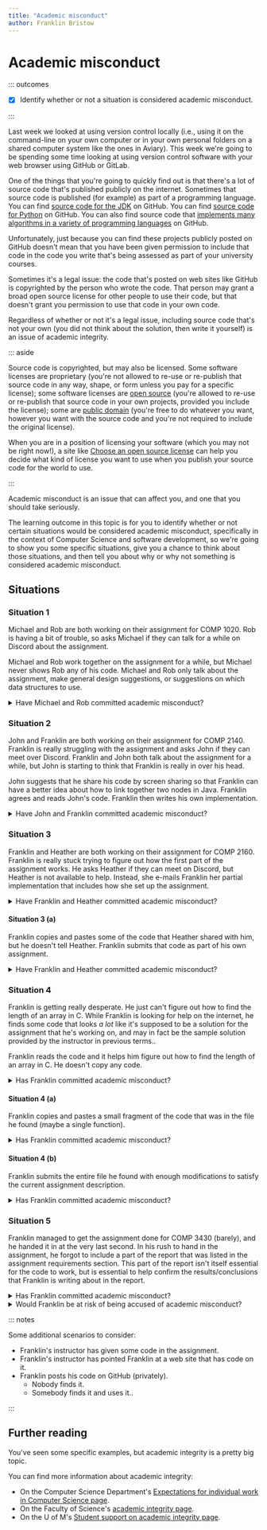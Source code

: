 ```yaml
---
title: "Academic misconduct"
author: Franklin Bristow
---
```


Academic misconduct
===================

::: outcomes

* [X] Identify whether or not a situation is considered academic misconduct.

:::

Last week we looked at using version control locally (i.e., using it on the
command-line on your own computer or in your own personal folders on a shared
computer system like the ones in Aviary). This week we're going to be spending
some time looking at using version control software with your web browser using
GitHub or GitLab.

One of the things that you're going to quickly find out is that there's a lot of
source code that's published publicly on the internet. Sometimes that source
code is published (for example) as part of a programming language. You can find
[source code for the JDK] on GitHub. You can find [source code for Python] on
GitHub. You can also find source code that [implements many algorithms in a
variety of programming languages] on GitHub.

Unfortunately, just because you can find these projects publicly posted on
GitHub doesn't mean that you have been given permission to include that code in
the code you write that's being assessed as part of your university courses.

Sometimes it's a legal issue: the code that's posted on web sites like GitHub is
copyrighted by the person who wrote the code. That person may grant a broad open
source license for other people to use their code, but that doesn't grant you
permission to use that code in your own code.

Regardless of whether or not it's a legal issue, including source code that's
not your own (you did not think about the solution, then write it yourself) is
an issue of academic integrity.

::: aside

Source code is copyrighted, but may also be licensed. Some software licenses are
proprietary (you're not allowed to re-use or re-publish that source code in any
way, shape, or form unless you pay for a specific license); some software
licenses are [open source] (you're allowed to re-use or re-publish that source
code in your own projects, provided you include the license); some are [public
domain] (you're free to do whatever you want, however you want with the source
code and you're not required to include the original license).

When you are in a position of licensing your software (which you may not be
right now!), a site like [Choose an open source license] can help you decide
what kind of license you want to use when you publish your source code for the
world to use.

:::

Academic misconduct is an issue that can affect you, and one that you should
take seriously.

The learning outcome in this topic is for you to identify whether or not certain
situations would be considered academic misconduct, specifically in the context
of Computer Science and software development, so we're going to show you some
specific situations, give you a chance to think about those situations, and then
tell you about why or why not something is considered academic misconduct.

[Choose an open source license]: https://choosealicense.com/
[public domain]: https://en.wikipedia.org/wiki/Public_domain
[open source]: https://en.wikipedia.org/wiki/Open-source_software
[implements many algorithms in a variety of programming languages]:
https://github.com/TheAlgorithms
[source code for Python]: https://github.com/python/cpython
[source code for the JDK]: https://github.com/openjdk/jdk
[GitHub]: https://github.com
[GitLab]: https://gitlab.com

Situations
----------

### Situation 1

Michael and Rob are both working on their assignment for COMP 1020. Rob is
having a bit of trouble, so asks Michael if they can talk for a while on Discord
about the assignment.

Michael and Rob work together on the assignment for a while, but Michael never
shows Rob any of his code. Michael and Rob only talk about the assignment,
make general design suggestions, or suggestions on which data structures to use.

<details><summary>Have Michael and Rob committed academic misconduct?</summary>

No, Michael and Rob have not committed academic misconduct. Students are
permitted to generally discuss assignments that they are working on.

The one caveat to this situation would be if the assignment itself was to decide
on what kind of data structure to use, but if this were a general programming
assignment, discussing data structures in and of itself is not academic
misconduct.

</details>

### Situation 2

John and Franklin are both working on their assignment for COMP 2140. Franklin
is really struggling with the assignment and asks John if they can meet over
Discord. Franklin and John both talk about the assignment for a while, but John is
starting to think that Franklin is really in over his head.

John suggests that he share his code by screen sharing so that Franklin can
have a better idea about how to link together two nodes in Java. Franklin agrees
and reads John's code. Franklin then writes his own implementation.

<details><summary>Have John and Franklin committed academic
misconduct?</summary>

Yes, John and Franklin have committed academic misconduct. When John showed
Franklin his source code, even though the intent wasn't for Franklin to copy the
source code and Franklin *didn't* copy the source code, John and Franklin were
participating in [inappropriate collaboration] as soon as John showed Franklin
his source code.

[inappropriate collaboration]:
https://umanitoba.ca/student-supports/academic-supports/academic-integrity#inappropriate-collaboration

</details>


### Situation 3

Franklin and Heather are both working on their assignment for COMP 2160.
Franklin is really stuck trying to figure out how the first part of the
assignment works. He asks Heather if they can meet on Discord, but Heather is
not available to help. Instead, she e-mails Franklin her partial implementation
that includes how she set up the assignment.

<details><summary>Have Franklin and Heather committed academic
misconduct?</summary>

Yes, just like John and Franklin, Heather and Franklin are participating in
[inappropriate collaboration]. In this case, since Heather is physically sending
Franklin a file, it feels a little bit more clear than just screen sharing
because sending a file by e-mail (or as an attachment in whatever communication
tool you're using) is more tangible and permanent than screen sharing.

</details>

#### Situation 3 (a)

Franklin copies and pastes some of the code that Heather shared with him, but he
doesn't tell Heather. Franklin submits that code as part of his own assignment.

<details><summary>Have Franklin and Heather committed academic
misconduct?</summary>

Yes. In fact, even though Franklin seems to be the only one doing something
wrong here, unfortunately Heather is also guilty of academic misconduct because
they are participating in [inappropriate collaboration] together.

</details>

### Situation 4

Franklin is getting really desperate. He just can't figure out how to find the
length of an array in C. While Franklin is looking for help on the internet, he
finds some code that looks *a lot* like it's supposed to be a solution for the
assignment that he's working on, and may in fact be the sample solution provided
by the instructor in previous terms..

Franklin reads the code and it helps him figure out how to find the length of an
array in C. He doesn't copy any code.

<details><summary>Has Franklin committed academic misconduct?</summary>

Yes. Similar to our first case with John, Franklin is participating in
[inappropriate collaboration], but that seems less obvious because there's no
other person that's directly involved in participating.

That said, there is technically another person who is participating here: the
person who originally posted the sample solution on the internet. They're
*passively* involved in this misconduct, but they are involved.

</details>

#### Situation 4 (a)

Franklin copies and pastes a small fragment of the code that was in the file he
found (maybe a single function).

<details><summary>Has Franklin committed academic misconduct?</summary>

Yes, this is definitely misconduct and it's significantly clearer than the last
couple of cases because Franklin is explicitly using and submitting work that he
did not create for assessment. This is an example of [plagiarism].

[plagiarism]:
https://umanitoba.ca/student-supports/academic-supports/academic-integrity#plagiarism

</details>

#### Situation 4 (b)

Franklin submits the entire file he found with enough modifications to satisfy
the current assignment description.

<details><summary>Has Franklin committed academic misconduct?</summary>

Just like the last example, by submitting work that is not his own and he is
committing [plagiarism].

</details>

### Situation 5

Franklin managed to get the assignment done for COMP 3430 (barely), and he
handed it in at the very last second. In his rush to hand in the assignment, he
forgot to include a part of the report that was listed in the assignment
requirements section. This part of the report isn't itself essential for the
code to work, but is essential to help confirm the results/conclusions that
Franklin is writing about in the report.

<details><summary>Has Franklin committed academic misconduct?</summary>

No, Franklin has not committed academic misconduct. Franklin has not plagiarized
any work, has not collaborated inappropriately with any of his peers, and did
not commit [academic fraud] (he did not make up the results).

[academic fraud]:
https://umanitoba.ca/student-supports/academic-supports/academic-integrity#academic-fraud

</details>

<details><summary>Would Franklin be at risk of being accused of academic misconduct?</summary>

Maybe. In this specific case, Franklin appears at first glance to have committed
academic fraud, and it might be reasonable for Franklin's instructor to assume
that Franklin has committed academic fraud.

If Franklin's submission is identified as a possible case of academic misconduct
due to academic fraud, Franklin's instructor might reach out to him and ask for
clarification or for the evidence that's missing, and the issue would be
resolved.

If Franklin's instructor still believes that Franklin committed academic
misconduct, the instructor would forward the case to the Associate Head (AH) of
Computer Science for Student Experience. The AH would then act as an independent
third party in the case and conduct an investigation, including giving Franklin
an opportunity to discuss the situation. The AH would render a decision about
the situation (this is or is not a case of academic misconduct), and share that
decision with both Franklin and Franklin's instructor.

</details>

::: notes

Some additional scenarios to consider:

* Franklin's instructor has given some code in the assignment.
* Franklin's instructor has pointed Franklin at a web site that has code on it.
* Franklin posts his code on GitHub (privately).
    * Nobody finds it.
    * Somebody finds it and uses it..

:::

Further reading
---------------

You've seen some specific examples, but academic integrity is a pretty big
topic.

You can find more information about academic integrity:

* On the Computer Science Department's [Expectations for individual work in
  Computer Science page].
* On the Faculty of Science's [academic integrity page].
* On the U of M's [Student support on academic integrity page].

[Expectations for individual work in Computer Science page]:
https://sci.umanitoba.ca/cs/expectations/
[Student support on academic integrity page]:
https://umanitoba.ca/student-supports/academic-supports/academic-integrity
[academic integrity page]:
https://sci.umanitoba.ca/students/undergraduate-students/academic-integrity/

